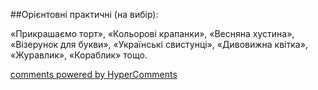 <div id="hypercomments_widget" class="js-hypercomments-widget invisible"></div>

##Орієнтовні практичні (на вибір):

«Прикрашаємо торт», «Кольорові крапанки», «Весняна хустина», «Візерунок для букви», «Українські свистунці», «Дивовижна квітка», «Журавлик», «Кораблик» тощо.



<div class="js-hypercomments-container">
    <a href="http://hypercomments.com" class="hc-link" title="comments widget">comments powered by HyperComments</a>
</div>